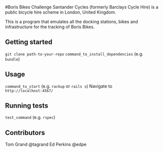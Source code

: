 #Boris Bikes Challenge
Santander Cycles (formerly Barclays Cycle Hire) is a public bicycle hire scheme in London, United Kingdom.

This is a program that emulates all the docking stations, bikes and infrastructure for the tracking of Boris Bikes.

## Getting started

`git clone path-to-your-repo`
`command_to_install_dependencies` (e.g. `bundle`)

## Usage

`command_to_start` (e.g. `rackup` or `rails s`)
Navigate to `http://localhost:4567/`


## Running tests

`test_command` (e.g. `rspec`)

## Contributors
Tom Grand @tagrand
Ed Perkins @edpe
